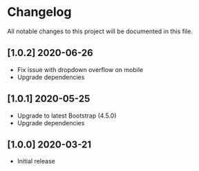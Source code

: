 # Changelog

All notable changes to this project will be documented in this file.

## [1.0.2] 2020-06-26

- Fix issue with dropdown overflow on mobile
- Upgrade dependencies

## [1.0.1] 2020-05-25

- Upgrade to latest Bootstrap (4.5.0)
- Upgrade dependencies

## [1.0.0] 2020-03-21

- Initial release